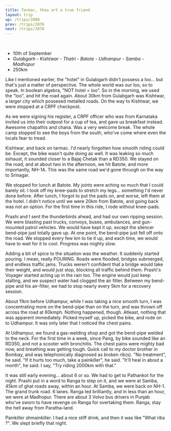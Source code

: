 ```yaml
---
title: Tarmac, thou art a true friend
layout: trip
up: /trips/2008
prev: /trips/2076
next: /trips/2078
---
```


&nbsp;

- 10th of September
- _Gulabgarh - Kishtwar - Thatri - Batote - Udhampur - Samba               - Madhopur_
- 250km


Like I mentioned earlier, the &quot;hotel&quot; in Gulabgarh didn't             possess a loo... but that's just a matter of perspective. The             whole world was our loo, so to speak. In boolean algebra, &quot;NOT             hotel = loo&quot;. So in the morning, we used the &quot;loo&quot;, and hit the             road again. About 30km from Gulabgarh was Kishtwar, a larger             city which possesed metalled roads. On the way to Kishtwar, we             were stopped at a CRPF checkpost.

As we were signing his register, a CRPF officer who was from             Karnataka invited us into their outpost for a cup of tea, and             gave us breakfast instead. Awesome chapathis and chana. Was a             very welcome break. The whole camp stopped to see the boys from             the south, who've come where even the locals fear to tread.

Kishtwar, and back on tarmac. I'd nearly forgotten how smooth             riding could be. Except, the bike wasn't quite doing as well. It             was leaking so much exhaust, it sounded closer to a Bajaj Chetak             than a RD350. We stayed on the road, and at about two in the             afternoon, we hit Batote, and more importantly, NH-1A. This was             the same road we'd gone thruogh on the way to Srinagar.

We stopped for lunch at Batote. My joints were aching so much             that I could barely sit. I took off my knee-pads to stretch my             legs... something I'd never done before. After lunch, I forgot             to put the pads on, and worse, left them at the hotel. I didn't             notice until we were 20km from Batote, and going back was not an             option. For the first time in this ride, I rode without             knee-pads.

Prashi and I sent the thunderbirds ahead, and had our own             ripping session. We were blasting past trucks, convoys, buses,             ambulances, and gun-mounted patrol vehicles. We would have kept             it up, except the silencer bend-pipe just totally gave up. At             one point, the bend-pipe just fell off onto the road. We stopped             every few km to tie it up, and each time, we would have to wait             for it to cool. Progress was mighty slow.

Adding a bit of spice to the situation was the weather. It             suddenly started pouring. I mean, really POURING. Roads were             flooded, bridges submerged, and endless traffic jams. Trucks             weren't confident that a bridge would take their weight, and             would just stop, blocking all traffic behind them. Prashi's             Voyager started acting up in the rain too. The engine would just             keep stalling, and we suspect water had clogged the air filter.             Between my bend-pipe and his air-filter, we had to stop nearly             every 5km for a recovery session.

About 11km before Udhampur, while I was taking a nice smooth             turn, I was concentrating more on the bend-pipe than on the             turn, and was thrown off across the road at 60kmph. Nothing             happened, though. Atleast, nothing that was apparent             immediately. Picked myself up, picked the bike, and rode on to             Udhampur. It was only later that I noticed the chest pains.

At Udhampur, we found a gas-welding shop and got the bend-pipe             welded to the neck. For the first time in a week, since Pang, by             bike sounded like an RD350, and not a scooter with bronchitis.             The chest pains were mighty bad now, and breathing was getting             tough. Quick call to my doctor brother in Bombay, and was             telephonically diagnosed as broken rib(s). &quot;No treatment&quot;, he             said. &quot;If it hurts too much, take a painkiller&quot;, he said. &quot;It'll             heal in about a month&quot;, he said. I say, &quot;Try riding 2000km with             that.&quot;

It was still early evening... about 6 or so. We had to get to             Pathankot for the night. Prashi put in a word to Ranga to step             on it, and we were at Samba, 45km of ghat roads away, within an             hour. At Samba, we were back on NH-1. The grand trunk road. 6             lanes. Ranga led brilliantly, and in less than an hour, we were             at Madhopur. There are about 3 Volvo bus drivers in Punjab             who've sworn to have revenge on Ranga for overtaking them.             Ranga, stay the hell away from Paratha-land.

Painkiller shmainkiller. I had a nice stiff drink, and then it             was like &quot;What ribs ?&quot;. We slept briefly that night.


